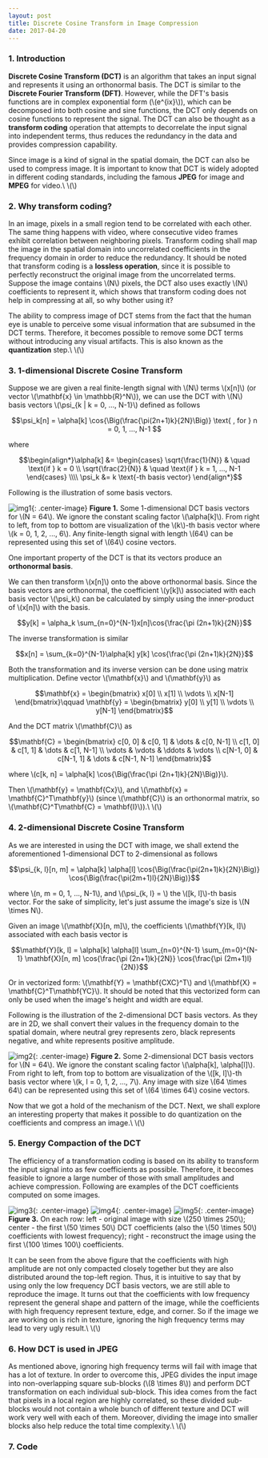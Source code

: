 ```yaml
---
layout: post
title: Discrete Cosine Transform in Image Compression
date: 2017-04-20
---
```

### 1. Introduction
**Discrete Cosine Transform (DCT)** is an algorithm that takes an input signal and represents it using an orthonormal basis. The DCT is similar to the **Discrete Fourier Transform (DFT)**. However, while the DFT's basis functions are in complex exponential form (\\(e^{ix}\\)), which can be decomposed into both cosine and sine functions, the DCT only depends on cosine functions to represent the signal. The DCT can also be thought as a **transform coding** operation that attempts to decorrelate the input signal into independent terms, thus reduces the redundancy in the data and provides compression capability.

Since image is a kind of signal in the spatial domain, the DCT can also be used to compress image. It is important to know that DCT is widely adopted in different coding standards, including the famous **JPEG** for image and **MPEG** for video.\\
\\(\\)
### 2. Why transform coding?
In an image, pixels in a small region tend to be correlated with each other. The same thing happens with video, where consecutive video frames exhibit correlation between neighboring pixels. Transform coding shall map the image in the spatial domain into uncorrelated coefficients in the frequency domain in order to reduce the redundancy. It should be noted that transform coding is a **lossless operation**, since it is possible to perfectly reconstruct the original image from the uncorrelated terms. Suppose the image contains \\(N\\) pixels, the DCT also uses exactly \\(N\\) coefficients to represent it, which shows that transform coding does not help in compressing at all, so why bother using it?

The ability to compress image of DCT stems from the fact that the human eye is unable to perceive some visual information that are subsumed in the DCT terms. Therefore, it becomes possible to remove some DCT terms without introducing any visual artifacts. This is also known as the **quantization** step.\\
\\(\\)

### 3. 1-dimensional Discrete Cosine Transform
Suppose we are given a real finite-length signal with \\(N\\) terms \\(x[n]\\) (or vector \\(\mathbf{x} \in \mathbb{R}^N\\)), we can use the DCT with \\(N\\) basis vectors \\(\psi_{k | k = 0, ..., N-1}\\) defined as follows

$$\psi_k[n] = \alpha[k] \cos{\Big(\frac{\pi(2n+1)k}{2N}\Big)} \text{ , for } n = 0, 1, ..., N-1 $$

where

$$\begin{align*}\alpha[k] &=
\begin{cases}
	\sqrt{\frac{1}{N}} & \quad \text{if } k = 0 \\
	\sqrt{\frac{2}{N}} & \quad \text{if } k = 1, ..., N-1
\end{cases} \\\\
\psi_k &= k \text{-th basis vector}
\end{align*}$$

Following is the illustration of some basis vectors.

![img1](/assets/dct_example1.png){: .center-image}
**Figure 1.** Some 1-dimensional DCT basis vectors for \\(N = 64\\). We ignore the constant scaling factor \\(\alpha[k]\\). From right to left, from top to bottom are visualization of the \\(k\\)-th basis vector where \\(k = 0, 1, 2, ..., 6\\). Any finite-length signal with length \\(64\\) can be represented using this set of \\(64\\) cosine vectors.

One important property of the DCT is that its vectors produce an **orthonormal basis**.

We can then transform \\(x[n]\\) onto the above orthonormal basis. Since the basis vectors are orthonormal, the coefficient \\(y[k]\\) associated with each basis vector \\(\psi_k\\) can be calculated by simply using the inner-product of \\(x[n]\\) with the basis.

$$y[k] = \alpha_k \sum_{n=0}^{N-1}x[n]\cos{\frac{\pi (2n+1)k}{2N}}$$

The inverse transformation is similar

$$x[n] = \sum_{k=0}^{N-1}\alpha[k] y[k] \cos{\frac{\pi (2n+1)k}{2N}}$$

Both the transformation and its inverse version can be done using matrix multiplication. Define vector \\(\mathbf{x}\\) and \\(\mathbf{y}\\) as

$$\mathbf{x} =
\begin{bmatrix}
	x[0] \\
	x[1] \\
	\vdots \\
	x[N-1]
\end{bmatrix}\qquad
\mathbf{y} =
\begin{bmatrix}
	y[0] \\
	y[1] \\
	\vdots \\
	y[N-1]
\end{bmatrix}$$

And the DCT matrix \\(\mathbf{C}\\) as

$$\mathbf{C} =
\begin{bmatrix}
	c[0, 0]		& c[0, 1]	& \dots 	& c[0, N-1] \\
	c[1, 0] 	& c[1, 1] 	& \dots 	& c[1, N-1] \\
	\vdots 		& \vdots	& \ddots	& \vdots \\
	c[N-1, 0]	& c[N-1, 1]	& \dots 	& c[N-1, N-1]
\end{bmatrix}$$

where \\(c[k, n] = \alpha[k] \cos{\Big(\frac{\pi (2n+1)k}{2N}\Big)}\\).

Then \\(\mathbf{y} = \mathbf{Cx}\\), and \\(\mathbf{x} = \mathbf{C}^T\mathbf{y}\\) (since \\(\mathbf{C}\\) is an orthonormal matrix, so \\(\mathbf{C}^T\mathbf{C} = \mathbf{I}\\)).\\
\\(\\)
### 4. 2-dimensional Discrete Cosine Transform
As we are interested in using the DCT with image, we shall extend the aforementioned 1-dimensional DCT to 2-dimensional as follows

$$\psi_{k, l}[n, m] = \alpha[k] \alpha[l] \cos{\Big(\frac{\pi(2n+1)k}{2N}\Big)} \cos{\Big(\frac{\pi(2m+1)l}{2N}\Big)}$$

where \\(n, m = 0, 1, ..., N-1\\), and \\(\psi_{k, l} = \\) the \\([k, l]\\)-th basis vector. For the sake of simplicity, let's just assume the image's size is \\(N \times N\\).

Given an image \\(\mathbf{X}[n, m]\\), the coefficients \\(\mathbf{Y}[k, l]\\) associated with each basis vector is

$$\mathbf{Y}[k, l] = \alpha[k] \alpha[l] \sum_{n=0}^{N-1} \sum_{m=0}^{N-1} \mathbf{X}[n, m] \cos{\frac{\pi (2n+1)k}{2N}} \cos{\frac{\pi (2m+1)l}{2N}}$$

Or in vectorized form: \\(\mathbf{Y} = \mathbf{CXC}^T\\) and \\(\mathbf{X} =  \mathbf{C}^T\mathbf{YC}\\). It should be noted that this vectorized form can only be used when the image's height and width are equal.

Following is the illustration of the 2-dimensional DCT basis vectors. As they are in 2D, we shall convert their values in the frequency domain to the spatial domain, where neutral grey represents zero, black represents negative, and white represents positive amplitude.

![img2](/assets/dct_example2.png){: .center-image}
**Figure 2.** Some 2-dimensional DCT basis vectors for \\(N = 64\\). We ignore the constant scaling factor \\(\alpha[k], \alpha[l]\\). From right to left, from top to bottom are visualization of the \\([k, l]\\)-th basis vector where \\(k, l = 0, 1, 2, ..., 7\\). Any image with size \\(64 \times 64\\) can be represented using this set of \\(64 \times 64\\) cosine vectors.

Now that we got a hold of the mechanism of the DCT. Next, we shall explore an interesting property that makes it possible to do quantization on the coefficients and compress an image.\\
\\(\\)
### 5. Energy Compaction of the DCT
The efficiency of a transformation coding is based on its ability to transform the input signal into as few coefficients as possible. Therefore, it becomes feasible to ignore a large number of those with small amplitudes and achieve compression. Following are examples of the DCT coefficients computed on some images.

![img3](/assets/dct_example3.png){: .center-image}
![img4](/assets/dct_example4.png){: .center-image}
![img5](/assets/dct_example5.png){: .center-image}
**Figure 3.** On each row: left - original image with size \\(250 \times 250\\); center - the first \\(50 \times 50\\) DCT coefficients (also the \\(50 \times 50\\) coefficients with lowest frequency); right - reconstruct the image using the first \\(100 \times 100\\) coefficients.

It can be seen from the above figure that the coefficients with high amplitude are not only compacted closely together but they are also distributed around the top-left region. Thus, it is intuitive to say that by using only the low frequency DCT basis vectors, we are still able to reproduce the image. It turns out that the coefficients with low frequency represent the general shape and pattern of the image, while the coefficients with high frequency represent texture, edge, and corner. So if the image we are working on is rich in texture, ignoring the high frequency terms may lead to very ugly result.\\
\\(\\)
### 6. How DCT is used in JPEG
As mentioned above, ignoring high frequency terms will fail with image that has a lot of texture. In order to overcome this, JPEG divides the input image into non-overlapping square sub-blocks (\\(8 \times 8\\)) and perform DCT transformation on each individual sub-block. This idea comes from the fact that pixels in a local region are highly correlated, so these divided sub-blocks would not contain a whole bunch of different texture and DCT will work very well with each of them. Moreover, dividing the image into smaller blocks also help reduce the total time complexity.\\
\\(\\)
### 7. Code
